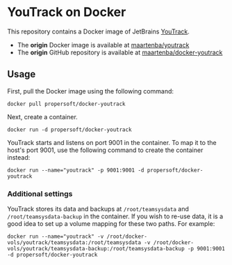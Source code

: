 # YouTrack on Docker

This repository contains a Docker image of JetBrains [YouTrack](http://www.jetbrains.com/youtrack).

* The **origin** Docker image is available at [maartenba/youtrack](https://registry.hub.docker.com/u/maartenba/youtrack)
* The **origin** GitHub repository is available at [maartenba/docker-youtrack](https://github.com/maartenba/docker-youtrack)

## Usage

First, pull the Docker image using the following command:

	docker pull propersoft/docker-youtrack

Next, create a container.

	docker run -d propersoft/docker-youtrack

YouTrack starts and listens on port 9001 in the container. To map it to the host's port 9001, use the following command to create the container instead:

	docker run --name="youtrack" -p 9001:9001 -d propersoft/docker-youtrack

### Additional settings

YouTrack stores its data and backups at ```/root/teamsysdata``` and ```/root/teamsysdata-backup``` in the container. If you wish to re-use data, it is a good idea to set up a volume mapping for these two paths. For example:

	docker run --name="youtrack" -v /root/docker-vols/youtrack/teamsysdata:/root/teamsysdata -v /root/docker-vols/youtrack/teamsysdata-backup:/root/teamsysdata-backup -p 9001:9001 -d propersoft/docker-youtrack
